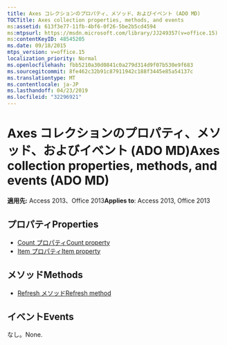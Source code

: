 ```yaml
---
title: Axes コレクションのプロパティ、メソッド、およびイベント (ADO MD)
TOCTitle: Axes collection properties, methods, and events
ms:assetid: 613f3e77-11fb-4bf6-0f26-5be2b5cd4594
ms:mtpsurl: https://msdn.microsoft.com/library/JJ249357(v=office.15)
ms:contentKeyID: 48545205
ms.date: 09/18/2015
mtps_version: v=office.15
localization_priority: Normal
ms.openlocfilehash: fbb5210a30d0841c0a279d314d9f07b530e9f683
ms.sourcegitcommit: 8fe462c32b91c87911942c188f3445e85a54137c
ms.translationtype: MT
ms.contentlocale: ja-JP
ms.lasthandoff: 04/23/2019
ms.locfileid: "32296921"
---
```

# <a name="axes-collection-properties-methods-and-events-ado-md"></a><span data-ttu-id="36429-102">Axes コレクションのプロパティ、メソッド、およびイベント (ADO MD)</span><span class="sxs-lookup"><span data-stu-id="36429-102">Axes collection properties, methods, and events (ADO MD)</span></span>

<span data-ttu-id="36429-103">**適用先:** Access 2013、Office 2013</span><span class="sxs-lookup"><span data-stu-id="36429-103">**Applies to**: Access 2013, Office 2013</span></span>

## <a name="properties"></a><span data-ttu-id="36429-104">プロパティ</span><span class="sxs-lookup"><span data-stu-id="36429-104">Properties</span></span>

- [<span data-ttu-id="36429-105">Count プロパティ</span><span class="sxs-lookup"><span data-stu-id="36429-105">Count property</span></span>](count-property-ado.md)
- [<span data-ttu-id="36429-106">Item プロパティ</span><span class="sxs-lookup"><span data-stu-id="36429-106">Item property</span></span>](item-property-ado.md)

## <a name="methods"></a><span data-ttu-id="36429-107">メソッド</span><span class="sxs-lookup"><span data-stu-id="36429-107">Methods</span></span>

- [<span data-ttu-id="36429-108">Refresh メソッド</span><span class="sxs-lookup"><span data-stu-id="36429-108">Refresh method</span></span>](refresh-method-ado.md)

## <a name="events"></a><span data-ttu-id="36429-109">イベント</span><span class="sxs-lookup"><span data-stu-id="36429-109">Events</span></span>

<span data-ttu-id="36429-110">なし。</span><span class="sxs-lookup"><span data-stu-id="36429-110">None.</span></span>

